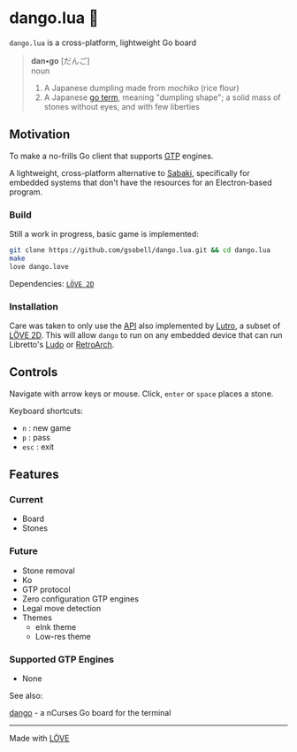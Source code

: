 # dango.lua 🍡

`dango.lua` is a cross-platform, lightweight Go board


> **dan•go** [だんご]  
> noun
> 1. A Japanese dumpling made from *mochiko* (rice flour) 
> 2. A Japanese [go term](https://senseis.xmp.net/?Dango), meaning "dumpling shape";  a solid mass of stones without eyes, and with few liberties

## Motivation
To make a no-frills Go client that supports [GTP](https://www.lysator.liu.se/~gunnar/gtp/gtp2-spec-draft2/gtp2-spec.html) engines.

A lightweight, cross-platform alternative to [Sabaki](https://github.com/SabakiHQ/Sabaki), specifically for embedded systems that don't have the resources for an Electron-based program.


### Build
Still a work in progress, basic game is implemented:

```sh
git clone https://github.com/gsobell/dango.lua.git && cd dango.lua
make
love dango.love
```
Dependencies: [`LÖVE 2D`](https://www.love2d.org/)

### Installation
Care was taken to only use the [API](https://github.com/libretro/lutro-status) also implemented by [Lutro](https://lutro.libretro.com/), a subset of [LÖVE 2D](https://www.love2d.org/).
This will allow `dango` to run on any embedded device that can run Libretto's [Ludo](https://ludo.libretro.com/) or [RetroArch](https://www.retroarch.com/).


<!-- On a device with either [Ludo](https://ludo.libretro.com/) or [RetroArch](https://www.retroarch.com/): -->

## Controls
Navigate with arrow keys or mouse. Click, `enter` or `space` places a stone.

Keyboard shortcuts:
- `n` : new game
- `p` : pass
- `esc` : exit

## Features

### Current
- Board
- Stones

### Future
- Stone removal
- Ko
- GTP protocol
- Zero configuration GTP engines
- Legal move detection
- Themes
  - eInk theme
  - Low-res theme

### Supported GTP Engines
- None

See also:

[dango](https://github.com/gsobell/dango) -
a nCurses Go board for the terminal
***

Made with [LÖVE](https://www.love2d.org/)
